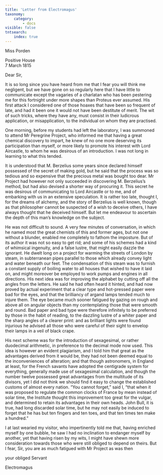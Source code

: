 ```yaml
---
title: 'Letter from Electromagus'
taxonomy:
    category:
        - docs
visible: false
tntsearch:
    index: true
---
```


<div class="author">Miss Porden</div>

Positive House  
7 March 1815  
  
Dear Sir,  
  
It is so long since you have heard from me that I fear you will think me negligent, but we have gone on so regularly here that I have little to communicate except the vagaries of a charlatan who has been pestering me for this fortnight under more shapes than Proteus ever assumed. His first attack I considered one of those hoaxes that have been so frequent of late, and had it been one it would not have been destitute of merit. The wit of such tricks, where they have any, must consist in their ludicrous application, or misapplication, to the individual on whom they are practised.  
  
One morning, before my students had left the laboratory, I was summoned to attend Mr Peregrine Project, who informed me that having a great chemical discovery to impart, he knew of no one more deserving its participation than myself, or more likely to promote his interest with Lord Aircastle, to whom he was desirous of an introduction. I was not long in learning to what this tended.  
  
It is understood that M. Berzelius some years since declared himself possessed of the secret of making gold, but he said that the process was so tedious and so expensive that the precious metal was bought too dear. Mr Project had however not only succeeded in discovering M. Berzelius’s method, but had also devised a shorter way of procuring it. This secret he was desirous of communicating to Lord Aircastle or to me, and of embarking with us in an extensive speculation. It is rather too late, thought I, for the dreams of alchemy, and the story of Berzelius is well known, though as that philosopher cannot be suspected of a wish to deceive others, I have  always thought that he deceived himself. But let me endeavour to ascertain the depth of this man’s knowledge on the subject.  
  
He was not difficult to sound. A very few minutes of conversation, in which he named most the great chemists of this and former ages, but not one without a blunder, enabled me completely to fathom the imposture. But of its author it was not so easy to get rid; and some of his schemes had a kind of whimsical ingenuity, and a false lustre, that might easily dazzle the ignorant. He dwelt long on a project for warming the streets of London by steam, in subterranean pipes parallel to those which already convey light and water beneath our feet. The condensation of this steam was to furnish a constant supply of boiling water to all houses that wished to have it laid on, and might moreover be employed to work pumps and engines in all directions. His next idea was for improving the alphabet by cutting off all the angles from the letters. He said he had often heard it hinted, and had now proved by actual experiment that a clear type and hot-pressed paper were bad for the eyes, and that the brilliancy of argand lamps tended much to injure them. The eye became much sooner fatigued by gazing on rough and above all on angular objects than my contemplating those that were smooth and round. Bad paper and bad type were therefore infinitely to be preferred by those in the habit of reading, to the dazzling lustre of a whiter paper and the sharp angles of a clearer print: and as brilliant lights were found injurious he advised all those who were careful of their sight to envelop their lamps in a veil of black crape.  
  
His next scheme was for the introduction of sexagesimal, or rather duodecimal arithmetic, in preference to the decimal mode now used. This idea is however an evident plagiarism, and I told him that great as the advantages derived from it would be, they had not been deemed equal to the inconveniences of alteration; and that though astronomers, in England at least, for the French savants have adopted the centigrade system for everything, generally made use of sexagesimal calculation, and though the number twelve possessed great advantages from the multitude of its divisors, yet I did not think we should find it easy to change the established customs of almost every nation. “You cannot forget,” said I, “that when it was proposed to regulate the common clocks of France by mean instead of solar time, the Institute thought this improvement too great for the vulgar, and determined to retain its advantages in their own heads. John Bull, it is true, had long discarded solar time, but he may not easily be induced to forget that he has but ten fingers and ten toes, and that ten times ten make a hundred.”  
  
I at last wearied my visitor, who impertinently told me that, having enriched myself by one bubble, he saw I had no inclination to endanger myself by another, yet that having risen by my wits, I might have shewn more consideration towards those who were still obliged to depend on theirs. But I fear, Sir, you are as much fatigued with Mr Project as was then  
  
your obliged Servant  
  
Electromagus  
  